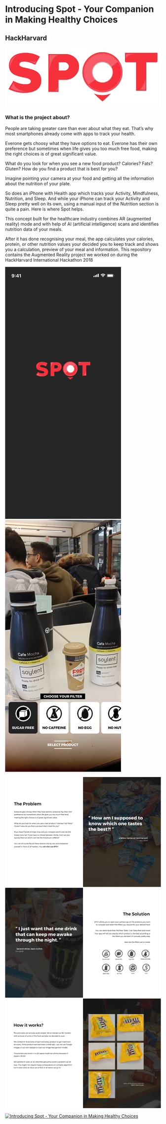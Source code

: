 # Introducing Spot - Your Companion in Making Healthy Choices
## HackHarvard
<img src="./Raw Assets/logo.png" alt="">
  
### What is the project about?
People are taking greater care than ever about what they eat. That’s why most smartphones already come with apps to track your health.

Everone gets choosy what they have options to eat. Everone has their own preference but sometimes when life gives you too much free food, making the right choices is of great significant value.

What do you look for when you see a new food product? Calories? Fats? Gluten? How do you find a product that is best for you?

Imagine pointing your camera at your food and getting all the information about the nutrition of your plate.

So does an iPhone with Health app which tracks your Activity, Mindfulness, Nutrition, and Sleep. And while your iPhone can track your Activity and Sleep pretty well on its own, using a manual input of the Nutrition section is quite a pain. Here is where Spot helps.

This concept built for the healthcare industry combines AR (augmented reality) mode and with help of AI (artificial intelligence) scans and identifies nutrition data of your meals.

After it has done recognising your meal, the app calculates your calories, protein, or other nutrition values your decided you to keep track and shows you a calculation, preview of your meal and information.
This repository contains the Augmented Reality project we worked on during the HackHarvard International Hackathon 2018

<img src="./Raw Assets/iPhone X_1.png" alt="Home Screen"> <img src="./Raw Assets/iPhone X_2.png" alt="Augmented Reality">

<img src="./Raw Assets/Desktop 1.jpg" alt="">
<img src="./Raw Assets/Desktop 2.jpg" alt="">
<img src="./Raw Assets/Desktop 3.jpg" alt="">

[![Introducing Spot - Your Companion in Making Healthy Choices](http://img.youtube.com/vi/2_GUs7A-0Tg/0.jpg)](http://www.youtube.com/watch?v=2_GUs7A-0Tg "Introducing Spot - Your Companion in Making Healthy Choices")
